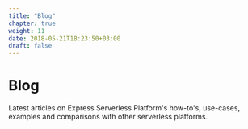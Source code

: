 ```yaml
---
title: "Blog"
chapter: true
weight: 11
date: 2018-05-21T18:23:50+03:00
draft: false
---
```


# Blog

Latest articles on Express Serverless Platform's how-to's, use-cases, examples and comparisons with other serverless platforms.
